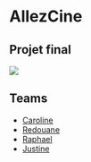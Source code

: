 # AllezCine
## Projet final
<img src="CaptureAllezCine.png">

## Teams

- [Caroline](https://github.com/CarolineLippens)
- [Redouane](https://github.com/redouaneboukamir)
- [Raphael](https://github.com/Duvalraphael)
- [Justine](https://github.com/JustineCrenier)
